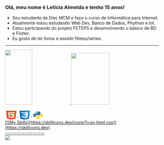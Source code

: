 ### Olá, meu nome é Letícia Almeida e tenho 15 anos!

- Sou estudante da Etec MCM e faço o curso de Informática para Internet.
- Atualmente estou estudando Web Dev, Banco de Dados, Phython e Iot.
- Estou participando do projeto FETEPS e desenvolvendo o básico de BD e Flutter.
- Eu gosto de ler livros e assistir filmes/séries.
-------------------
<div>
  <a href="https://github.com/LeticiaAlmeida16">
  <img width="42%" height="180em" src="https://github-readme-stats.vercel.app/api?username=LeticiaAlmeida16&show_icons=true&theme=transparent">
    <img width="50%" height="170em" src="https://github-readme-stats.vercel.app/api/top-langs/?username=LeticiaAlmeida16&layout=compact">
</div>
<div style="display: inline_block"><br>
  <img align="center" alt="Rafa-HTML" height="30" width="40" src="https://raw.githubusercontent.com/devicons/devicon/master/icons/html5/html5-original.svg">
  <img align="center" alt="Rafa-CSS" height="30" width="40" src="https://raw.githubusercontent.com/devicons/devicon/master/icons/css3/css3-original.svg">
  <img align="center" alt="Rafa-Python" height="30" width="40" src="https://raw.githubusercontent.com/devicons/devicon/master/icons/python/python-original.svg">
</div>

<div>
[![My Skills](https://skillicons.dev/icons?i=py,html,css)](https://skillicons.dev)
</div>
--------------------

<div> 
  <a href="https://https://instagram.com/le.almeidan" target="_blank"><img src="https://img.shields.io/badge/-Instagram-%23E4405F?style=for-the-badge&logo=instagram&logoColor=white" target="_blank"></a>
</div>
